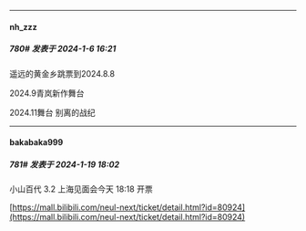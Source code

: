 
*****

####  nh_zzz  
##### 780#       发表于 2024-1-6 16:21

遥远的黄金乡跳票到2024.8.8

2024.9青岚新作舞台

2024.11舞台 别离的战纪

*****

####  bakabaka999  
##### 781#       发表于 2024-1-19 18:02

小山百代 3.2 上海见面会今天 18:18 开票

[https://mall.bilibili.com/neul-next/ticket/detail.html?id=80924](https://mall.bilibili.com/neul-next/ticket/detail.html?id=80924)

